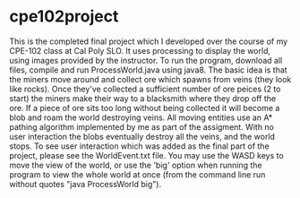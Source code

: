 # cpe102project

This is the completed final project which I developed over the course of my CPE-102 class at Cal Poly SLO. It uses processing to display the world, using images provided by the instructor. To run the program, download all files, compile and run ProcessWorld.java using java8. The basic idea is that the miners move around and collect ore which spawns from veins (they look like rocks). Once they've collected a sufficient number of ore peices (2 to start) the miners make their way to a blacksmith where they drop off the ore. If a piece of ore sits too long without being collected it will become a blob and roam the world destroying veins. All moving entities use an A* pathing algorithm implemented by me as part of the assigment.
With no user interaction the blobs eventually destroy all the veins, and the world stops. To see user interaction which was added as the final part of the project, please see the WorldEvent.txt file.
You may use the WASD keys to move the view of the world, or use the 'big' option when running the program to view the whole world at once (from the command line run without quotes "java ProcessWorld big").
